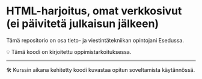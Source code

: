 # HTML-harjoitus, omat verkkosivut (ei päivitetä julkaisun jälkeen)

Tämä repositorio on osa tieto- ja viestintätekniikan opintojani Esedussa.

💡 Tämä koodi on kirjoitettu oppimistarkoituksessa.

---

🛠️ Kurssin aikana kehitetty koodi kuvastaa opitun soveltamista käytännössä.
